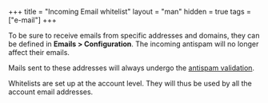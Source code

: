 +++
title = "Incoming Email whitelist"
layout = "man"
hidden = true
tags = ["e-mail"]
+++

To be sure to receive emails from specific addresses and domains, they can be defined in **Emails > Configuration**. The incoming antispam will no longer affect their emails.

Mails sent to these addresses will always undergo the [antispam validation](e-mails/delivery#notation-system).

Whitelists are set up at the account level. They will thus be used by all the account email addresses.

